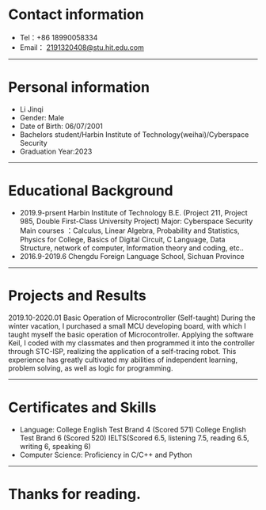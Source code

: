 
# Contact information

- Tel：+86 18990058334
- Email： 2191320408@stu.hit.edu.com

---

# Personal information

 - Li Jinqi
 - Gender: Male
 - Date of Birth: 06/07/2001
 - Bachelors student/Harbin Institute of Technology(weihai)/Cyberspace Security
 - Graduation Year:2023

---

# Educational Background
 - 2019.9-prsent   Harbin Institute of Technology   B.E.
  (Project 211, Project 985, Double First-Class University Project)
   Major: Cyberspace Security
   Main courses ：Calculus, Linear Algebra, Probability and Statistics, Physics for College,  Basics of 
   Digital Circuit, C Language, Data Structure, network of computer, Information theory and coding, etc..
 - 2016.9-2019.6 Chengdu Foreign Language School, Sichuan Province

---

# Projects and Results
2019.10-2020.01 Basic Operation of Microcontroller (Self-taught)
During the winter vacation, I purchased a small MCU developing board, with which I taught myself the basic operation of Microcontroller. Applying the software Keil, I coded with my classmates and then programmed it into the controller through STC-ISP, realizing the application of a self-tracing robot. This experience has greatly cultivated my abilities of independent learning, problem solving, as well as logic for programming.

---

# Certificates and Skills
 - Language: College English Test Brand 4 (Scored 571)
          College English Test Brand 6 (Scored 520)
          IELTS(Scored 6.5, listening 7.5, reading 6.5, writing 6, speaking 6)
 - Computer Science: Proficiency in C/C++ and Python

---

# Thanks for reading.

